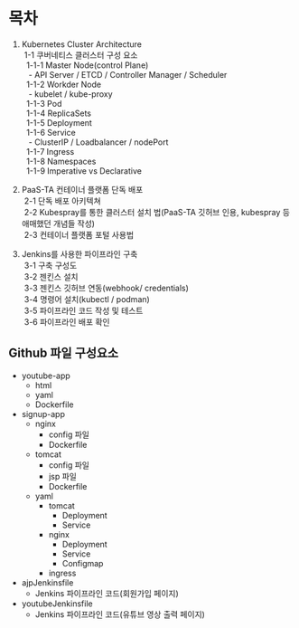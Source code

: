 # 목차
1. Kubernetes Cluster Architecture  
&nbsp;1-1 쿠버네티스 클러스터 구성 요소  
&nbsp;&nbsp;1-1-1 Master Node(control Plane)  
&nbsp;&nbsp;&nbsp;- API Server / ETCD / Controller Manager / Scheduler  
&nbsp;&nbsp;1-1-2 Workder Node  
&nbsp;&nbsp;&nbsp;- kubelet / kube-proxy  
&nbsp;&nbsp;1-1-3 Pod  
&nbsp;&nbsp;1-1-4 ReplicaSets  
&nbsp;&nbsp;1-1-5 Deployment  
&nbsp;&nbsp;1-1-6 Service  
&nbsp;&nbsp;&nbsp;- ClusterIP / Loadbalancer / nodePort  
&nbsp;&nbsp;1-1-7 Ingress  
&nbsp;&nbsp;1-1-8 Namespaces  
&nbsp;&nbsp;1-1-9 Imperative vs Declarative  

2. PaaS-TA 컨테이너 플랫폼 단독 배포  
&nbsp;2-1 단독 배포 아키텍쳐  
&nbsp;2-2 Kubespray를 통한 클러스터 설치 법(PaaS-TA 깃허브 인용, kubespray 등 애매했던 개념들 작성)  
&nbsp;2-3 컨테이너 플랫폼 포털 사용법  


3. Jenkins를 사용한 파이프라인 구축  
&nbsp;3-1 구축 구성도   
&nbsp;3-2 젠킨스 설치  
&nbsp;3-3 젠킨스 깃허브 연동(webhook/ credentials)  
&nbsp;3-4 명령어 설치(kubectl / podman)  
&nbsp;3-5 파이프라인 코드 작성 및 테스트  
&nbsp;3-6 파이프라인 배포 확인  

## Github 파일 구성요소
- youtube-app
  + html
  + yaml
  + Dockerfile
- signup-app
  + nginx
    * config 파일
    * Dockerfile
  + tomcat
    * config 파일
    * jsp 파일
    * Dockerfile
  + yaml
    * tomcat
      - Deployment
      - Service
    * nginx
      - Deployment
      - Service
      - Configmap
    * ingress
- ajpJenkinsfile
  - Jenkins 파이프라인 코드(회원가입 페이지)
- youtubeJenkinsfile
  - Jenkins 파이프라인 코드(유튜브 영상 출력 페이지)
